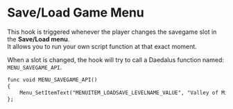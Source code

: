 # Save/Load Game Menu

This hook is triggered whenever the player changes the savegame slot in the **Save/Load menu**.  
It allows you to run your own script function at that exact moment.  

When a slot is changed, the hook will try to call a Daedalus function named: `MENU_SAVEGAME_API`.

```dae title="Example usage"
func void MENU_SAVEGAME_API()
{
    Menu_SetItemText("MENUITEM_LOADSAVE_LEVELNAME_VALUE", "Valley of Mines");
};
```
